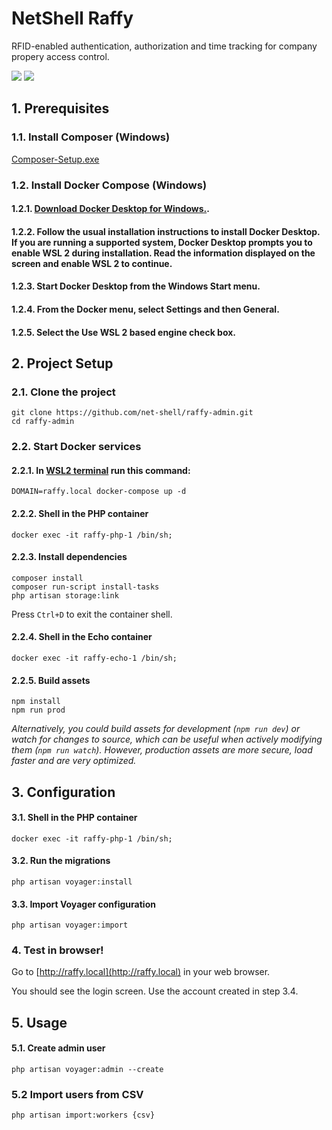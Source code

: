 # NetShell Raffy

RFID-enabled authentication, authorization and time tracking for company propery access control.

<img src="https://i.ibb.co/w4PZqKg/Screenshot-2022-01-23-at-0-09-48.png">
<img src="https://i.ibb.co/m09W7Z8/Screenshot-2022-01-23-at-0-12-02.png">

## 1. Prerequisites

### 1.1. Install Composer (Windows)

[Composer-Setup.exe](https://getcomposer.org/Composer-Setup.exe)

### 1.2. Install Docker Compose (Windows)

#### 1.2.1. [Download Docker Desktop for Windows.](https://docs.docker.com/desktop/windows/wsl/).

#### 1.2.2. Follow the usual installation instructions to install Docker Desktop. If you are running a supported system, Docker Desktop prompts you to enable WSL 2 during installation. Read the information displayed on the screen and enable WSL 2 to continue.

#### 1.2.3. Start Docker Desktop from the Windows Start menu.

#### 1.2.4. From the Docker menu, select Settings and then General.

#### 1.2.5. Select the Use WSL 2 based engine check box.

## 2. Project Setup

### 2.1. Clone the project
```
git clone https://github.com/net-shell/raffy-admin.git
cd raffy-admin
```

### 2.2. Start Docker services

#### 2.2.1. In [WSL2 terminal](https://ubuntu.com/tutorials/install-ubuntu-on-wsl2-on-windows-10#1-overview) run this command:

```
DOMAIN=raffy.local docker-compose up -d
```

#### 2.2.2. Shell in the PHP container
```
docker exec -it raffy-php-1 /bin/sh;
```

#### 2.2.3. Install dependencies
```
composer install
composer run-script install-tasks
php artisan storage:link
```

Press `Ctrl+D` to exit the container shell.

#### 2.2.4. Shell in the Echo container
```
docker exec -it raffy-echo-1 /bin/sh;
```

#### 2.2.5. Build assets
```
npm install
npm run prod
```
*Alternatively, you could build assets for development (`npm run dev`) or watch for changes to source, which can be useful when actively modifying them (`npm run watch`). However, production assets are more secure, load faster and are very optimized.*

## 3. Configuration

#### 3.1. Shell in the PHP container
```
docker exec -it raffy-php-1 /bin/sh;
```

#### 3.2. Run the migrations
```
php artisan voyager:install
```

#### 3.3. Import Voyager configuration
```
php artisan voyager:import
```

### 4. Test in browser!

Go to [http://raffy.local](http://raffy.local) in your web browser.

You should see the login screen. Use the account created in step 3.4.

## 5. Usage

#### 5.1. Create admin user
```
php artisan voyager:admin --create
```

### 5.2 Import users from CSV
```
php artisan import:workers {csv}
```